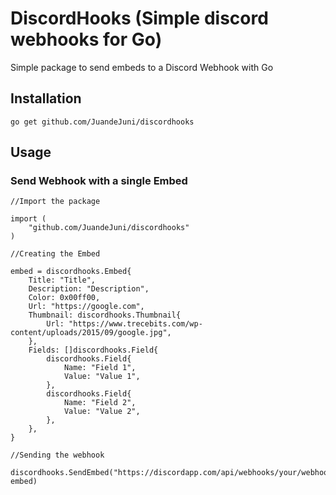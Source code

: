 # DiscordHooks (Simple discord webhooks for Go)
Simple package to send embeds to a Discord Webhook with Go
## Installation

```go get github.com/JuandeJuni/discordhooks```

## Usage

### Send Webhook with a single Embed

```
//Import the package

import (
    "github.com/JuandeJuni/discordhooks"
)

//Creating the Embed

embed = discordhooks.Embed{
    Title: "Title",
    Description: "Description",
    Color: 0x00ff00,
    Url: "https://google.com",
    Thumbnail: discordhooks.Thumbnail{
        Url: "https://www.trecebits.com/wp-content/uploads/2015/09/google.jpg",
    },
    Fields: []discordhooks.Field{
        discordhooks.Field{
            Name: "Field 1",
            Value: "Value 1",
        },
        discordhooks.Field{
            Name: "Field 2",
            Value: "Value 2",
        },
    },
}

//Sending the webhook

discordhooks.SendEmbed("https://discordapp.com/api/webhooks/your/webhook", embed)

```